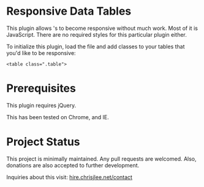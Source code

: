 Responsive Data Tables
======================

This plugin allows <table>'s to become responsive without much work. Most of it is JavaScript. There are no required styles for this particular plugin either.

To initialize this plugin, load the file and add classes to your tables that you'd like to be responsive:

```
<table class=".table">
```

Prerequisites
======================

This plugin requires jQuery.

This has been tested on Chrome, and IE.



Project Status
======================
This project is minimally maintained. Any pull requests are welcomed. Also, donations are also accepted to further development.

Inquiries about this visit: [hire.chrisjlee.net/contact](http://hire.chrisjlee.net/contact)
